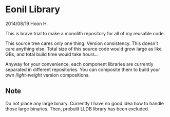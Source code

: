 Eonil Library
=============
2014/08/19
Hoon H.





This is brave trial to make a monolith repository for all of
my reusable code.

This source tree cares only one thing. Version consistency. 
This doesn't care anything else. Total size of this source 
code would grow large as like GBs, and total build time would 
take hours...

Anyway for your convenience, each component libraries are 
currently separated in different repositories. You can 
composite them to build your own *llight-weight* version
compositions.







Note
----
Do not place any large binary. Currently I have no good idea 
how to handle those large binaries. Then, prebuilt LLDB library
has been excluded.